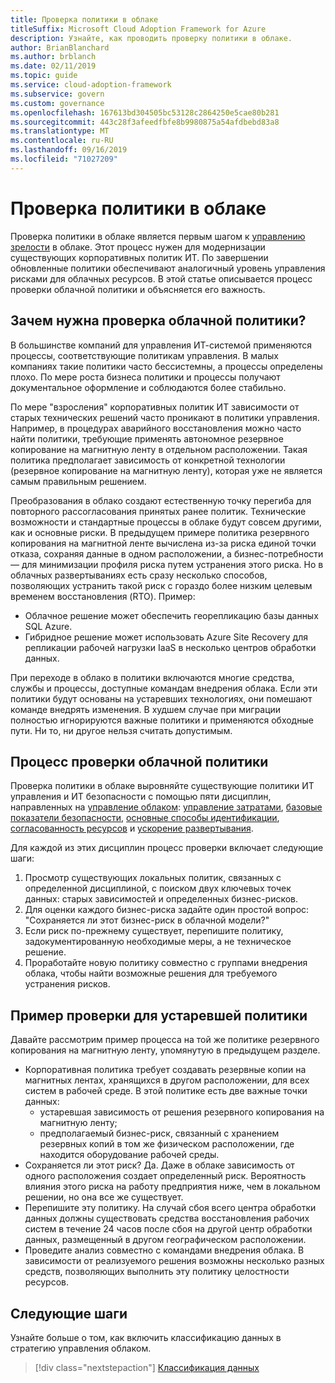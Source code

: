 ```yaml
---
title: Проверка политики в облаке
titleSuffix: Microsoft Cloud Adoption Framework for Azure
description: Узнайте, как проводить проверку политики в облаке.
author: BrianBlanchard
ms.author: brblanch
ms.date: 02/11/2019
ms.topic: guide
ms.service: cloud-adoption-framework
ms.subservice: govern
ms.custom: governance
ms.openlocfilehash: 167613bd304505bc53128c2864250e5cae80b281
ms.sourcegitcommit: 443c28f3afeedfbfe8b9980875a54afdbebd83a8
ms.translationtype: MT
ms.contentlocale: ru-RU
ms.lasthandoff: 09/16/2019
ms.locfileid: "71027209"
---
```

<!-- markdownlint-disable MD026 -->

# <a name="conduct-a-cloud-policy-review"></a>Проверка политики в облаке

Проверка политики в облаке является первым шагом к [управлению зрелости](../index.md) в облаке. Этот процесс нужен для модернизации существующих корпоративных политик ИТ. По завершении обновленные политики обеспечивают аналогичный уровень управления рисками для облачных ресурсов. В этой статье описывается процесс проверки облачной политики и объясняется его важность.

## <a name="why-perform-a-cloud-policy-review"></a>Зачем нужна проверка облачной политики?

В большинстве компаний для управления ИТ-системой применяются процессы, соответствующие политикам управления. В малых компаниях такие политики часто бессистемны, а процессы определены плохо. По мере роста бизнеса политики и процессы получают документальное оформление и соблюдаются более стабильно.

По мере "взросления" корпоративных политик ИТ зависимости от старых технических решений часто проникают в политики управления. Например, в процедурах аварийного восстановления можно часто найти политики, требующие применять автономное резервное копирование на магнитную ленту в отдельном расположении. Такая политика предполагает зависимость от конкретной технологии (резервное копирование на магнитную ленту), которая уже не является самым правильным решением.

Преобразования в облако создают естественную точку перегиба для повторного рассогласования принятых ранее политик. Технические возможности и стандартные процессы в облаке будут совсем другими, как и основные риски. В предыдущем примере политика резервного копирования на магнитной ленте вычислена из-за риска единой точки отказа, сохраняя данные в одном расположении, а бизнес-потребности — для минимизации профиля риска путем устранения этого риска. Но в облачных развертываниях есть сразу несколько способов, позволяющих устранить такой риск с гораздо более низким целевым временем восстановления (RTO). Пример:

- Облачное решение может обеспечить георепликацию базы данных SQL Azure.
- Гибридное решение может использовать Azure Site Recovery для репликации рабочей нагрузки IaaS в несколько центров обработки данных.

При переходе в облако в политики включаются многие средства, службы и процессы, доступные командам внедрения облака. Если эти политики будут основаны на устаревших технологиях, они помешают команде внедрять изменения. В худшем случае при миграции полностью игнорируются важные политики и применяются обходные пути. Ни то, ни другое нельзя считать допустимым.

## <a name="the-cloud-policy-review-process"></a>Процесс проверки облачной политики

Проверка политики в облаке выровняйте существующие политики ИТ управления и ИТ безопасности с помощью пяти дисциплин, направленных на [управление облаком](../index.md): [управление затратами](../cost-management/index.md), [базовые показатели безопасности](../security-baseline/index.md), [основные способы идентификации](../identity-baseline/index.md), [согласованность ресурсов](../resource-consistency/index.md) и [ускорение развертывания](../deployment-acceleration/index.md).

Для каждой из этих дисциплин процесс проверки включает следующие шаги:

1. Просмотр существующих локальных политик, связанных с определенной дисциплиной, с поиском двух ключевых точек данных: старых зависимостей и определенных бизнес-рисков.
2. Для оценки каждого бизнес-риска задайте один простой вопрос: "Сохраняется ли этот бизнес-риск в облачной модели?"
3. Если риск по-прежнему существует, перепишите политику, задокументированную необходимые меры, а не техническое решение.
4. Проработайте новую политику совместно с группами внедрения облака, чтобы найти возможные решения для требуемого устранения рисков.

## <a name="example-of-a-policy-review-for-a-legacy-policy"></a>Пример проверки для устаревшей политики

Давайте рассмотрим пример процесса на той же политике резервного копирования на магнитную ленту, упомянутую в предыдущем разделе.

- Корпоративная политика требует создавать резервные копии на магнитных лентах, хранящихся в другом расположении, для всех систем в рабочей среде. В этой политике есть две важные точки данных:
  - устаревшая зависимость от решения резервного копирования на магнитную ленту;
  - предполагаемый бизнес-риск, связанный с хранением резервных копий в том же физическом расположении, где находится оборудование рабочей среды.
- Сохраняется ли этот риск? Да. Даже в облаке зависимость от одного расположения создает определенный риск. Вероятность влияния этого риска на работу предприятия ниже, чем в локальном решении, но она все же существует.
- Перепишите эту политику. На случай сбоя всего центра обработки данных должны существовать средства восстановления рабочих систем в течение 24 часов после сбоя на другой центр обработки данных, размещенный в другом географическом расположении.
- Проведите анализ совместно с командами внедрения облака. В зависимости от реализуемого решения возможны несколько разных средств, позволяющих выполнить эту политику целостности ресурсов.

## <a name="next-steps"></a>Следующие шаги

Узнайте больше о том, как включить классификацию данных в стратегию управления облаком.

> [!div class="nextstepaction"]
> [Классификация данных](./data-classification.md)
